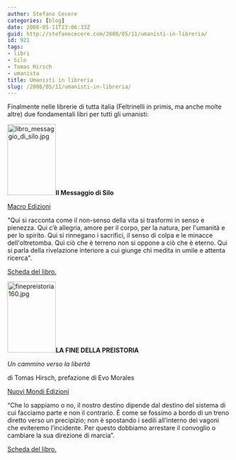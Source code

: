 ```yaml
---
author: Stefano Cecere
categories: [blog]
date: 2008-05-11T23:06:33Z
guid: http://stefanocecere.com/2008/05/11/umanisti-in-libreria/
id: 921
tags:
- libri
- Silo
- Tomas Hirsch
- umanista
title: Umanisti in libreria
slug: /2008/05/11/umanisti-in-libreria/
---
```


Finalmente nelle librerie di tutta italia (Feltrinelli in primis, ma anche molte altre) due fondamentali libri per tutti gli umanisti:

[<img class="alignleft" src="http://stefanocecere.com/wp-content/uploads/sites/3/2008/05/libro_messaggio_di_silo.jpg" alt="libro_messaggio_di_silo.jpg" width="109" height="160" />](http://macroedizioni.it/libro.php?id_libro=1355)**Il Messaggio di Silo**
  
[Macro Edizioni](http://www.macroedizioni.it/)

"Qui si racconta come il non-senso della vita si trasformi in senso e pienezza. Qui c’è allegria, amore per il corpo, per la natura, per l'umanità e per lo spirito. Qui si rinnegano i sacrifici, il senso di colpa e le minacce dell'oltretomba. Qui ciò che è terreno non si oppone a ciò che è eterno. Qui si parla della rivelazione interiore a cui giunge chi medita in umile e attenta ricerca".

[Scheda del libro.](http://macroedizioni.it/libro.php?id_libro=1355)

[<img class="alignleft" src="http://stefanocecere.com/wp-content/uploads/sites/3/2008/05/finepreistoria160.jpg" alt="finepreistoria160.jpg" width="109" height="160" />](http://www.nuovimondi.info/modules.php?op=modload&name=News&file=article&sid=2251)**LA FINE DELLA PREISTORIA**
  
_Un cammino verso la libertà_
  
di Tomas Hirsch, prefazione di Evo Morales
  
[Nuovi Mondi Edizioni](http://www.nuovimondi.info/)

“Che lo sappiamo o no, il nostro destino dipende dal destino del sistema di cui facciamo parte e non il contrario. È come se fossimo a bordo di un treno diretto verso un precipizio; non è spostando i sedili all’interno dei vagoni che eviteremo l’incidente. Per questo dobbiamo arrestare il convoglio o cambiare la sua direzione di marcia”.

[Scheda del libro.](http://www.nuovimondi.info/modules.php?op=modload&name=News&file=article&sid=2251)